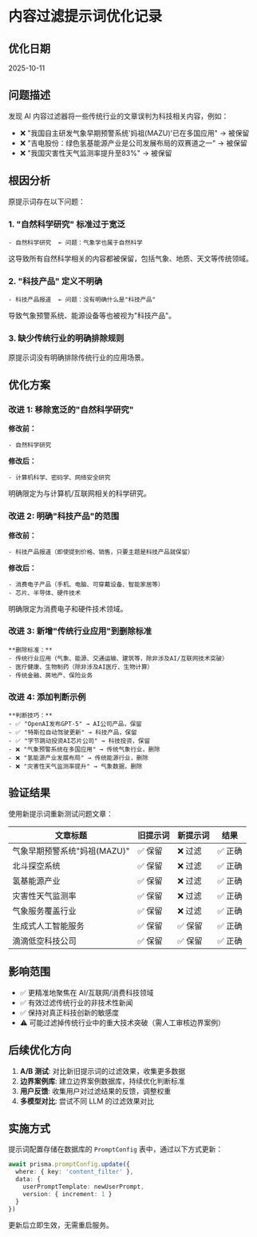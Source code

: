 # 内容过滤提示词优化记录

## 优化日期
2025-10-11

## 问题描述

发现 AI 内容过滤器将一些传统行业的文章误判为科技相关内容，例如：
- ❌ "我国自主研发气象早期预警系统'妈祖(MAZU)'已在多国应用" → 被保留
- ❌ "吉电股份：绿色氢基能源产业是公司发展布局的双赛道之一" → 被保留
- ❌ "我国灾害性天气监测率提升至83%" → 被保留

## 根因分析

原提示词存在以下问题：

### 1. "自然科学研究" 标准过于宽泛
```
- 自然科学研究  ← 问题：气象学也属于自然科学
```
这导致所有自然科学相关的内容都被保留，包括气象、地质、天文等传统领域。

### 2. "科技产品" 定义不明确
```
- 科技产品报道  ← 问题：没有明确什么是"科技产品"
```
导致气象预警系统、能源设备等也被视为"科技产品"。

### 3. 缺少传统行业的明确排除规则
原提示词没有明确排除传统行业的应用场景。

## 优化方案

### 改进 1: 移除宽泛的"自然科学研究"
**修改前：**
```
- 自然科学研究
```

**修改后：**
```
- 计算机科学、密码学、网络安全研究
```
明确限定为与计算机/互联网相关的科学研究。

### 改进 2: 明确"科技产品"的范围
**修改前：**
```
- 科技产品报道（即使提到价格、销售，只要主题是科技产品就保留）
```

**修改后：**
```
- 消费电子产品（手机、电脑、可穿戴设备、智能家居等）
- 芯片、半导体、硬件技术
```
明确限定为消费电子和硬件技术领域。

### 改进 3: 新增"传统行业应用"到删除标准
```
**删除标准：**
- 传统行业应用（气象、能源、交通运输、建筑等，除非涉及AI/互联网技术突破）
- 医疗健康、生物制药（除非涉及AI医疗、生物计算）
- 传统金融、房地产、保险业务
```

### 改进 4: 添加判断示例
```
**判断技巧：**
- ✅ "OpenAI发布GPT-5" → AI公司产品，保留
- ✅ "特斯拉自动驾驶更新" → 科技产品，保留
- ✅ "字节跳动投资AI芯片公司" → 科技投资，保留
- ❌ "气象预警系统在多国应用" → 传统气象行业，删除
- ❌ "氢能源产业发展布局" → 传统能源行业，删除
- ❌ "灾害性天气监测率提升" → 气象数据，删除
```

## 验证结果

使用新提示词重新测试问题文章：

| 文章标题 | 旧提示词 | 新提示词 | 结果 |
|---------|---------|---------|------|
| 气象早期预警系统"妈祖(MAZU)" | ✅ 保留 | ❌ 过滤 | ✅ 正确 |
| 北斗探空系统 | ✅ 保留 | ❌ 过滤 | ✅ 正确 |
| 氢基能源产业 | ✅ 保留 | ❌ 过滤 | ✅ 正确 |
| 灾害性天气监测率 | ✅ 保留 | ❌ 过滤 | ✅ 正确 |
| 气象服务覆盖行业 | ✅ 保留 | ❌ 过滤 | ✅ 正确 |
| 生成式人工智能服务 | ✅ 保留 | ✅ 保留 | ✅ 正确 |
| 滴滴低空科技公司 | ✅ 保留 | ✅ 保留 | ✅ 正确 |

## 影响范围

- ✅ 更精准地聚焦在 AI/互联网/消费科技领域
- ✅ 有效过滤传统行业的非技术性新闻
- ✅ 保持对真正科技创新的敏感度
- ⚠️ 可能过滤掉传统行业中的重大技术突破（需人工审核边界案例）

## 后续优化方向

1. **A/B 测试**: 对比新旧提示词的过滤效果，收集更多数据
2. **边界案例库**: 建立边界案例数据库，持续优化判断标准
3. **用户反馈**: 收集用户对过滤结果的反馈，调整权重
4. **多模型对比**: 尝试不同 LLM 的过滤效果对比

## 实施方式

提示词配置存储在数据库的 `PromptConfig` 表中，通过以下方式更新：

```typescript
await prisma.promptConfig.update({
  where: { key: 'content_filter' },
  data: {
    userPromptTemplate: newUserPrompt,
    version: { increment: 1 }
  }
})
```

更新后立即生效，无需重启服务。
